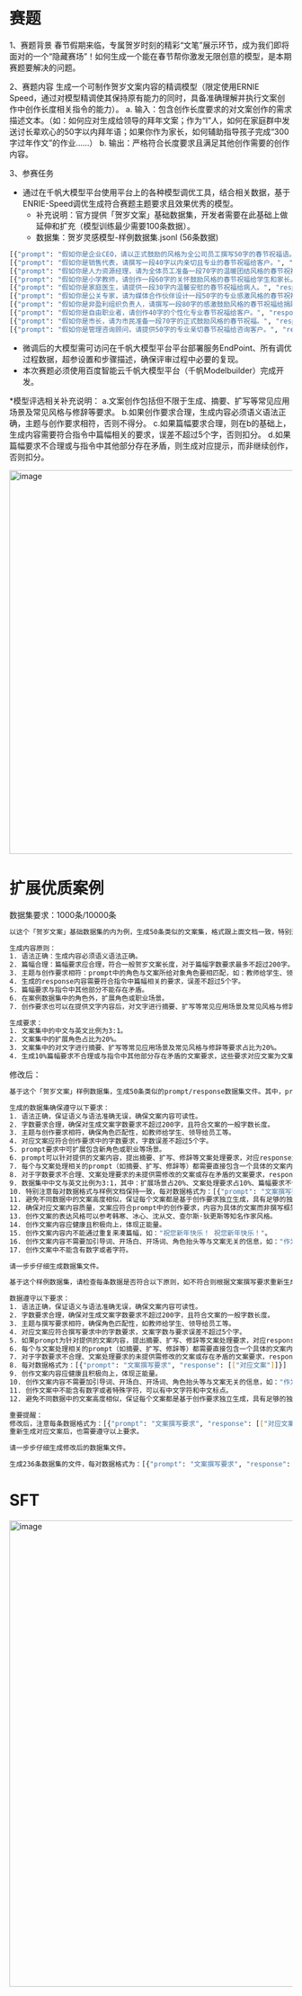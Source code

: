 # 赛题

1、赛题背景
春节假期来临，专属贺岁时刻的精彩“文笔”展示环节，成为我们即将面对的一个“隐藏赛场”！如何生成一个能在春节帮你激发无限创意的模型，是本期赛题要解决的问题。

2、赛题内容
生成一个可制作贺岁文案内容的精调模型（限定使用ERNIE Speed，通过对模型精调使其保持原有能力的同时，具备准确理解并执行文案创作中创作长度相关指令的能力）。
  a. 输入：包含创作长度要求的对文案创作的需求描述文本。（如：如何应对生成给领导的拜年文案；作为“I”人，如何在家庭群中发送讨长辈欢心的50字以内拜年语；如果你作为家长，如何辅助指导孩子完成“300字过年作文”的作业......）
  b. 输出：严格符合长度要求且满足其他创作需要的创作内容。
  
3、参赛任务
* 通过在千帆大模型平台使用平台上的各种模型调优工具，结合相关数据，基于ENRIE-Speed调优生成符合赛题主题要求且效果优秀的模型。
  * 补充说明：官方提供「贺岁文案」基础数据集，开发者需要在此基础上做延伸和扩充（模型训练最少需要100条数据）。
  * 数据集：贺岁灵感模型-样例数据集.jsonl (56条数据)

```bash
[{"prompt": "假如你是企业CEO，请以正式鼓励的风格为全公司员工撰写50字的春节祝福语。", "response": [["亲爱的团队成员们，值此新春佳节之际，向你们致以诚挚的祝福和感谢。过去一年，我们共同努力，取得了骄人的成绩。愿新的一年里，家庭幸福、事业成功，我们携手迎接更加辉煌的明天。祝大家春节快乐，万事如意！"]]}]
[{"prompt": "假如你是销售代表，请撰写一段40字以内亲切且专业的春节祝福给客户。", "response": [["尊敬的客户，值此春节佳节之际，愿您事业兴旺，家庭幸福，新年快乐！我们期待继续与您合作。"]]}]
[{"prompt": "假如你是人力资源经理，请为全体员工准备一段70字的温暖团结风格的春节祝福。", "response": [["亲爱的同事们，春节到来之际，愿温暖如春风伴你们，团结如璀璨星辰照耀我们。祝福大家新春快乐，阖家幸福，身体健康，新的一年工作顺利，和谐共进！"]]}]
[{"prompt": "假如你是小学教师，请创作一段60字的关怀鼓励风格的春节祝福给学生和家长。", "response": [["亲爱的同学们和家长们，春节将至，愿温暖的春风带来新的希望与快乐。在这喜庆的时刻，我衷心祝福每个家庭欢乐安康，小朋友们天真无邪地欢笑，在新的一年里，愿我们共同成长，收获满满的幸福和知识。祝大家春节快乐，万事如意！"]]}]
[{"prompt": "假如你是家庭医生，请提供一段30字内温馨安慰的春节祝福给病人。", "response": [["春节将至，愿您快乐安康，疾病远离，新春暖暖，幸福满满。"]]}]
[{"prompt": "假如你是公关专家，请为媒体合作伙伴设计一段50字的专业感激风格的春节祝福。", "response": [["作为珍贵的媒体合作伙伴，衷心感谢您一路同行的支持与合作。在这春意盎然的佳节，愿我们的关系如同绽放的梅花，经历寒冬而更显芬芳。祝您及家人春节快乐，万事如意！"]]}]
[{"prompt": "假如你是非盈利组织负责人，请撰写一段80字的感激鼓励风格的春节祝福给捐助者。", "response": [["亲爱的捐助者们，春节将至，愿这个新春为您带来无限祥瑞与喜悦！感谢您的慷慨支持，是您的关爱让我们能够不断前行，照亮他人的人生。在这个团圆喜庆的时刻，愿我们共同播撒更多希望与爱心，让这个世界充满温暖。祝您及家人福星高照，万事如意！"]]}]
[{"prompt": "假如你是自由职业者，请创作40字的个性化专业春节祝福给客户。", "response": [["春节快乐！愿节日的灯火温暖您的每一天。感谢过去一年的合作与支持，期盼新春伊始，携手共创辉煌未来！"]]}]
[{"prompt": "假如你是市长，请为市民准备一段70字的正式鼓励风格的春节祝福。", "response": [["亲爱的市民们，春节的钟声即将敲响，我谨代表市政府向大家致以最诚挚的祝福。愿这个新春为您及家人带来健康、幸福和繁荣。让我们携手共创美好未来，展望充满希望的新一年。祝福大家春节快乐！"]]}]
[{"prompt": "假如你是管理咨询顾问，请提供50字的专业亲切春节祝福给咨询客户。", "response": [["春节快乐！愿新的一年为您带来无限商机与成功，合家欢乐，身体健康。我们期待继续为您的繁荣事业贡献力量。祝福满满！"]]}]
```
    
* 微调后的大模型需可访问在千帆大模型平台平台部署服务EndPoint、所有调优过程数据，超参设置和步骤描述，确保评审过程中必要的复现。
* 本次赛题必须使用百度智能云千帆大模型平台（千帆Modelbuilder）完成开发。

*模型评选相关补充说明：
a.文案创作包括但不限于生成、摘要、扩写等常见应用场景及常见风格与修辞等要求。
b.如果创作要求合理，生成内容必须语义语法正确，主题与创作要求相符，否则不得分。
c.如果篇幅要求合理，则在b的基础上，生成内容需要符合指令中篇幅相关的要求，误差不超过5个字，否则扣分。
d.如果篇幅要求不合理或与指令中其他部分存在矛盾，则生成对应提示，而非继续创作，否则扣分。

<img width="683" alt="image" src="https://github.com/superkong001/ERNIE_learning/assets/37318654/e25d0f47-7115-4254-b5fa-4fcb338691d2">

# 扩展优质案例

数据集要求：1000条/10000条

```bash
以这个「贺岁文案」基础数据集的内为例，生成50条类似的文案集，格式跟上面文档一致，特别注意格式一致。

生成内容原则：
1. 语法正确：生成内容必须语义语法正确。
2. 篇幅合理：篇幅要求应合理，符合一般贺岁文案长度，对于篇幅字数要求最多不超过200字。
3. 主题与创作要求相符：prompt中的角色与文案所给对象角色要相匹配，如：教师给学生、领导给员工、员工给老板、医生给病人、市长给市民、顾问给客户等。
4. 生成的response内容需要符合指令中篇幅相关的要求，误差不超过5个字。
5. 篇幅要求与指令中其他部分不能存在矛盾。
6. 在案例数据集中的角色外，扩展角色或职业场景。
7. 创作要求也可以在提供文字内容后，对文字进行摘要、扩写等常见应用场景及常见风格与修辞等要求。

生成要求：
1. 文案集中的中文与英文比例为3:1。
2. 文案集中的扩展角色占比为20%。
3. 文案集中的对文字进行摘要、扩写等常见应用场景及常见风格与修辞等要求占比为20%。
4. 生成10%篇幅要求不合理或与指令中其他部分存在矛盾的文案要求，这些要求对应文案为文案修改提示，而非继续创作。
```

修改后：

```bash
基于这个「贺岁文案」样例数据集，生成50条类似的prompt/response数据集文件。其中，prompt为对应文案创作要求，response为按对应要求创作的文案。

生成的数据集确保遵守以下要求：
1. 语法正确，保证语义与语法准确无误，确保文案内容可读性。
2. 字数要求合理，确保对生成文案字数要求不超过200字，且符合文案的一般字数长度。
3. 主题与创作要求相符，确保角色匹配性，如教师给学生、领导给员工等。
4. 对应文案应符合创作要求中的字数要求，字数误差不超过5个字。
5. prompt要求中可扩展包含新角色或职业等场景。
6. prompt可以针对提供的文案内容，提出摘要、扩写、修辞等文案处理要求，对应response为按要求修改的文案。
7. 每个与文案处理相关的prompt（如摘要、扩写、修辞等）都需要直接包含一个具体的文案内容作为修改的基础。
8. 对于字数要求不合理、文案处理要求的未提供需修改的文案或存在矛盾的文案要求，response中应为文案要求的修改提示，而非文案创作。
9. 数据集中中文与英文比例为3:1，其中：扩展场景占20%、文案处理要求占10%、篇幅要求不合理或存在矛盾的文案要求占10%。
10. 特别注意每对数据格式与样例文档保持一致，每对数据格式为：[{"prompt": "文案撰写要求", "response": [["对应文案"]]}]
11. 避免不同数据中的文案高度相似，保证每个文案都是基于创作要求独立生成，具有足够的独特性，即就算是同样的创作要求也不能生成高度相似的文案。
12. 确保对应文案内容质量，文案应符合prompt中的创作要求，内容为具体的文案而非撰写框架。
13. 创作文案的表达风格可以参考韩寒、冰心、沈从文、查尔斯·狄更斯等知名作家风格。
14. 创作文案内容应健康且积极向上，体现正能量。
15. 创作文案内容内不能通过重复来凑篇幅，如："祝您新年快乐！ 祝您新年快乐！"。
16. 创作文案内容不需要加引导词、开场白、开场词、角色抬头等与文案无关的信息，如："作为一个领导"、"作为厨师"。
17. 创作文案中不能含有数字或者字符。

请一步步仔细生成数据集文件。
```

```bash
基于这个样例数据集，请检查每条数据是否符合以下原则，如不符合则根据文案撰写要求重新生成对应文案，并生成修改后的数据集。

数据遵守以下要求：
1. 语法正确，保证语义与语法准确无误，确保文案内容可读性。
2. 字数要求合理，确保对生成文案字数要求不超过200字，且符合文案的一般字数长度。
3. 主题与撰写要求相符，确保角色匹配性，如教师给学生、领导给员工等。
4. 对应文案应符合撰写要求中的字数要求，文案字数与要求误差不超过5个字。
5. 如果prompt为针对提供的文案内容，提出摘要、扩写、修辞等文案处理要求，对应response应该为按要求修改的文案。
6. 每个与文案处理相关的prompt（如摘要、扩写、修辞等）都需要直接包含一个具体的文案内容作为修改的基础。
7. 对于字数要求不合理、文案处理要求的未提供需修改的文案或存在矛盾的文案要求，response中应为文案要求的修改提示，而非文案创作。
8. 每对数据格式为：[{"prompt": "文案撰写要求", "response": [["对应文案"]]}]
9. 创作文案内容应健康且积极向上，体现正能量。
10. 创作文案内容不需要加引导词、开场白、开场词、角色抬头等与文案无关的信息，如："作为一个领导"、"作为厨师"。
11. 创作文案中不能含有数字或者特殊字符，可以有中文字符和中文标点。
12. 避免不同数据中的文案高度相似，保证每个文案都是基于创作要求独立生成，具有足够的独特性，即就算是同样的创作要求也不能生成高度相似的文案。

重要提醒：
修改后，注意每条数据格式为：[{"prompt": "文案撰写要求", "response": [["对应文案"]]}]。
重新生成对应文案后，也需要遵守以上要求。

请一步步仔细生成修改后的数据集文件。
```

```bash
生成236条数据集的文件，每对数据格式为：[{"prompt": "文案撰写要求", "response": [["对应文案"]]}]，每个prompt中文案撰写要求为字数要求不合理、文案处理要求的未提供需修改的文案或存在矛盾等文案要求，而response中应为文案要求的修改提示
```

# SFT

<img width="830" alt="image" src="https://github.com/superkong001/ERNIE_learning/assets/37318654/b37a54ec-b3d1-49e7-a63b-61bc50adabe2">

